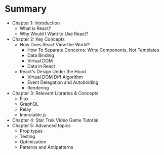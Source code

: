 # Summary

* Chapter 1: Introduction
  * What is React?
  * Why Would I Want to Use React?
* Chapter 2: Key Concepts
  * How Does React View the World?
    * How To Separate Concerns: Write Components, Not Templates
    * Data Binding
    * Virtual DOM
    * Data in React
  * React's Design Under the Hood
    * Virtual DOM Diff Algorithm
    * Event Delegation and Autobinding
    * Rendering
* Chapter 3: Relevant Libraries & Concepts
  * Flux
  * GraphQL
  * Relay
  * Immutable.js
* Chapter 4: Star Trek Video Game Tutorial
* Chapter 5: Advanced topics
  * Prop types
  * Testing
  * Optimization
  * Patterns and Antipatterns